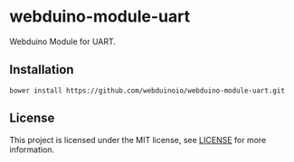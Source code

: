 # webduino-module-uart

Webduino Module for UART.

## Installation

```shell
bower install https://github.com/webduinoio/webduino-module-uart.git
```

## License

This project is licensed under the MIT license, see [LICENSE](LICENSE) for more information.
